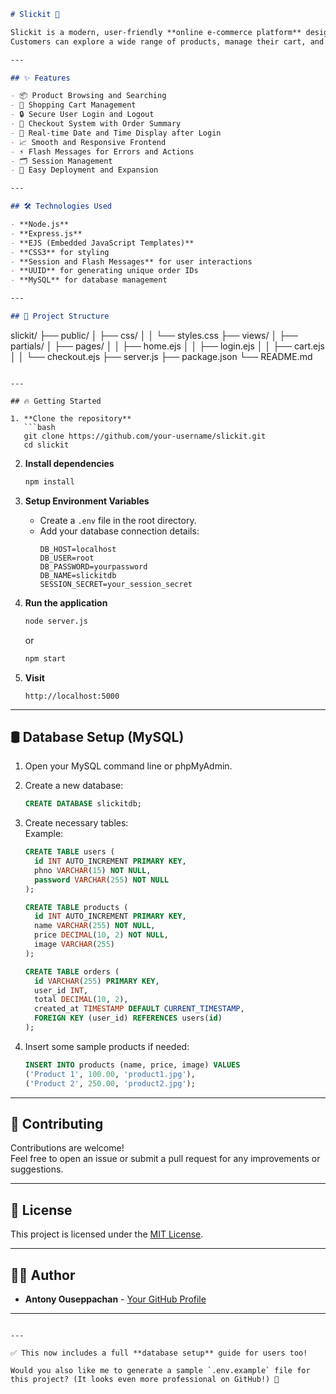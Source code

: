 ```markdown
# Slickit 🛒

Slickit is a modern, user-friendly **online e-commerce platform** designed to make online shopping simple, fast, and secure.  
Customers can explore a wide range of products, manage their cart, and place orders easily, while businesses can efficiently manage their products and sales.

---

## ✨ Features

- 📦 Product Browsing and Searching
- 🛒 Shopping Cart Management
- 🔒 Secure User Login and Logout
- 🧾 Checkout System with Order Summary
- 📅 Real-time Date and Time Display after Login
- 📈 Smooth and Responsive Frontend
- ⚡ Flash Messages for Errors and Actions
- 🗂️ Session Management
- 🚀 Easy Deployment and Expansion

---

## 🛠️ Technologies Used

- **Node.js**
- **Express.js**
- **EJS (Embedded JavaScript Templates)**
- **CSS3** for styling
- **Session and Flash Messages** for user interactions
- **UUID** for generating unique order IDs
- **MySQL** for database management

---

## 📂 Project Structure

```
slickit/
├── public/
│   ├── css/
│   │   └── styles.css
├── views/
│   ├── partials/
│   ├── pages/
│   │   ├── home.ejs
│   │   ├── login.ejs
│   │   ├── cart.ejs
│   │   └── checkout.ejs
├── server.js
├── package.json
└── README.md
```

---

## 🔥 Getting Started

1. **Clone the repository**
   ```bash
   git clone https://github.com/your-username/slickit.git
   cd slickit
   ```

2. **Install dependencies**
   ```bash
   npm install
   ```

3. **Setup Environment Variables**
   - Create a `.env` file in the root directory.
   - Add your database connection details:
     ```env
     DB_HOST=localhost
     DB_USER=root
     DB_PASSWORD=yourpassword
     DB_NAME=slickitdb
     SESSION_SECRET=your_session_secret
     ```

4. **Run the application**
   ```bash
   node server.js
   ```
   or
   ```bash
   npm start
   ```

5. **Visit**
   ```
   http://localhost:5000
   ```

---

## 🛢️ Database Setup (MySQL)

1. Open your MySQL command line or phpMyAdmin.

2. Create a new database:
   ```sql
   CREATE DATABASE slickitdb;
   ```

3. Create necessary tables:  
   Example:
   ```sql
   CREATE TABLE users (
     id INT AUTO_INCREMENT PRIMARY KEY,
     phno VARCHAR(15) NOT NULL,
     password VARCHAR(255) NOT NULL
   );

   CREATE TABLE products (
     id INT AUTO_INCREMENT PRIMARY KEY,
     name VARCHAR(255) NOT NULL,
     price DECIMAL(10, 2) NOT NULL,
     image VARCHAR(255)
   );

   CREATE TABLE orders (
     id VARCHAR(255) PRIMARY KEY,
     user_id INT,
     total DECIMAL(10, 2),
     created_at TIMESTAMP DEFAULT CURRENT_TIMESTAMP,
     FOREIGN KEY (user_id) REFERENCES users(id)
   );
   ```

4. Insert some sample products if needed:
   ```sql
   INSERT INTO products (name, price, image) VALUES
   ('Product 1', 100.00, 'product1.jpg'),
   ('Product 2', 250.00, 'product2.jpg');
   ```

---

## 🤝 Contributing

Contributions are welcome!  
Feel free to open an issue or submit a pull request for any improvements or suggestions.

---

## 📜 License

This project is licensed under the [MIT License](LICENSE).

---

## 👨‍💻 Author

- **Antony Ouseppachan** - [Your GitHub Profile](https://github.com/Antony-Ouseppachan)

---
```

---

✅ This now includes a full **database setup** guide for users too!  

Would you also like me to generate a sample `.env.example` file for this project? (It looks even more professional on GitHub!) 🚀
